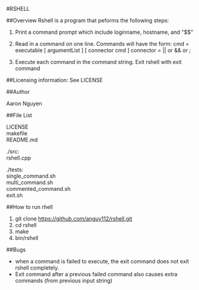 #RSHELL

##Overview
Rshell is a program that peforms the following steps:

1. Print a command prompt which include loginname, hostname, and "$$"
2. Read in a command on one line. Commands will have the form:
	cmd = executable [ argumentList ] [ connector cmd ]
	connector = || or && or ;

3. Execute each command in the command string.  Exit rshell with exit command


##Licensing information: See LICENSE

##Author

Aaron Nguyen

##File List

LICENSE  
makefile  
README.md  

./src:  
rshell.cpp  

./tests:  
single_command.sh  
multi_command.sh  
commented_command.sh  
exit.sh  


##How to run rhell

1. git clone https://github.com/anguy112/rshell.git
2. cd rshell
4. make
4. bin/rshell

##Bugs

* when a command is failed to execute, the exit command does not exit rshell completely.
* Exit command after a previous failed command also causes extra commands (from previous input string)






